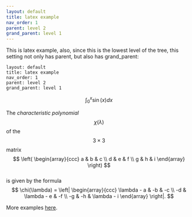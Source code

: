 ```yaml
---
layout: default
title: latex example
nav_order: 1
parent: level 2
grand_parent: level 1
---
```


This is latex example, also, since this is the lowest level of the tree, this setting not only has parent, but also has grand_parent:
```
layout: default
title: latex example
nav_order: 1
parent: level 2
grand_parent: level 1
```

$$
\begin{equation}
\int_0^x \sin(x) dx
\end{equation}
$$

The _characteristic polynomial_ $$\chi(\lambda)$$ of the
$$3 \times 3$$ matrix  
    $$
\left( \begin{array}{ccc}
a & b & c \\
d & e & f \\
g & h & i \end{array} \right)
$$  
is given by the formula  
    $$
\chi(\lambda) = \left| \begin{array}{ccc}
\lambda - a & -b & -c \\
-d & \lambda - e & -f \\
-g & -h & \lambda - i \end{array} \right|.
$$

More examples [here](https://just-the-docs.github.io/just-the-docs-tests/components/math/katex/tests/).